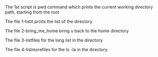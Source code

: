 The 1st script is pwd command which prints the current working directory path, starting from the root

The file 1-listit prints the list of the directory

The file 2-bring_me_home bring u back to the home directory

The file 3-listfiles for the long list in the directory

The file 4-listmorefiles for the ls -la in the directory
